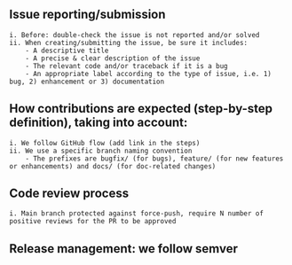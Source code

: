 ## Issue reporting/submission
	i. Before: double-check the issue is not reported and/or solved
	ii. When creating/submitting the issue, be sure it includes:
		- A descriptive title
		- A precise & clear description of the issue
		- The relevant code and/or traceback if it is a bug
		- An appropriate label according to the type of issue, i.e. 1) bug, 2) enhancement or 3) documentation
## How contributions are expected (step-by-step definition), taking into account:
	i. We follow GitHub flow (add link in the steps)
	ii. We use a specific branch naming convention
		- The prefixes are bugfix/ (for bugs), feature/ (for new features or enhancements) and docs/ (for doc-related changes)
## Code review process
	i. Main branch protected against force-push, require N number of positive reviews for the PR to be approved
## Release management: we follow semver
